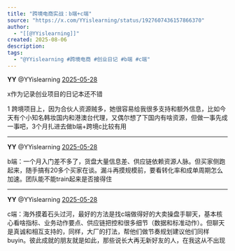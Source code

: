 ```yaml
---
title: "跨境电商实战：b端+c端"
source: "https://x.com/YYislearning/status/1927607436157866370"
author:
  - "[[@YYislearning]]"
created: 2025-08-06
description:
tags:
  - "@YYislearning #跨境电商 #创业日记 #b端 #c端"
---
```

**YY** @YYislearning [2025-05-28](https://x.com/YYislearning/status/1927607436157866370)

x作为记录创业项目的日记本还不错

1 跨境项目上，因为合伙人资源贼多，她很容易给我很多支持和额外信息，比如今天有个小知名韩妆国内和港澳台代理，又偶尔想了下国内有啥资源，但做一事先成一事吧，3个月扎进去做b端+跨境c比较有用

---

**YY** @YYislearning [2025-05-28](https://x.com/YYislearning/status/1927608159188689351)

b端：一个月入门差不多了，货盘大量信息差、供应链依赖资源人脉。但买家侧跑起来，随手搞有20多个买家在谈。漏斗再摸规模前，要看转化率和成单周期怎么加速。团队能不能train起来是否接得住

---

**YY** @YYislearning [2025-05-28](https://x.com/YYislearning/status/1927608684206543167)

c端：海外摸着石头过河，最好的方法是找c端做得好的大卖操盘手聊天，基本核心看啥指标、业务动作要点、供应链把控和很多细节（数据和标准动作）。但聊天是真诚和相互支持的，同样，大厂的打法，帮他们做节奏规划建议他们同样buyin。彼此成就的朋友就是如此，那些说长大再无新好友的人，在我这从不出现